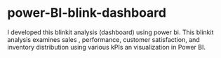 # power-BI-blink-dashboard
I developed this blinkit analysis (dashboard) using power bi. This blinkit analysis examines sales , performance, customer satisfaction, and inventory distribution using various kPIs an visualization in Power BI.
